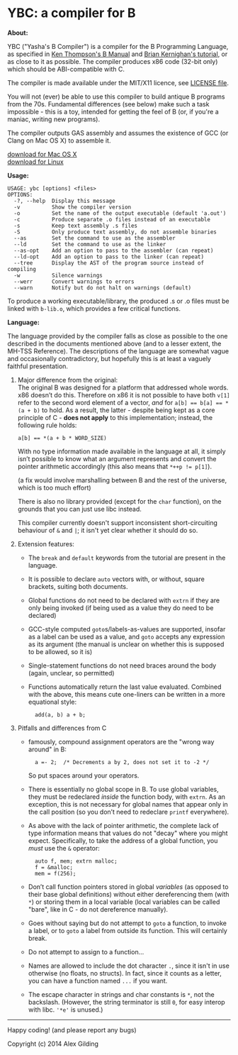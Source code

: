 
 YBC: a compiler for B
=======================

**About:**

YBC ("Yasha's B Compiler") is a compiler for the B Programming Language, as specified in [Ken Thompson's B Manual](http://cm.bell-labs.com/cm/cs/who/dmr/kbman.html) and [Brian Kernighan's tutorial](http://cm.bell-labs.com/cm/cs/who/dmr/btut.html), or as close to it as possible. The compiler produces x86 code (32-bit only) which should be ABI-compatible with C.

The compiler is made available under the MIT/X11 licence, see [LICENSE file](LICENSE).

You will not (ever) be able to use this compiler to build antique B programs from the 70s. Fundamental differences (see below) make such a task impossible - this is a toy, intended for getting the feel of B (or, if you're a maniac, writing new programs).

The compiler outputs GAS assembly and assumes the existence of GCC (or Clang on Mac OS X) to assemble it.

[download for Mac OS X](releases/tag/v0.5-mac)  
[download for Linux](releases/tag/v0.5-linux)  


**Usage:**

    USAGE: ybc [options] <files>
    OPTIONS:
      -?, --help  Display this message
      -v          Show the compiler version
      -o          Set the name of the output executable (default 'a.out')
      -c          Produce separate .o files instead of an executable
      -s          Keep text assembly .s files
      -S          Only produce text assembly, do not assemble binaries
      --as        Set the command to use as the assembler
      --ld        Set the command to use as the linker
      --as-opt    Add an option to pass to the assembler (can repeat)
      --ld-opt    Add an option to pass to the linker (can repeat)
      --tree      Display the AST of the program source instead of compiling
      -w          Silence warnings
      --werr      Convert warnings to errors
      --warn      Notify but do not halt on warnings (default)

To produce a working executable/library, the produced .s or .o files must be linked with `b-lib.o`, which provides a few critical functions.


**Language:**

The language provided by the compiler falls as close as possible to the one described in the documents mentioned above (and to a lesser extent, the MH-TSS Reference). The descriptions of the language are somewhat vague and occasionally contradictory, but hopefully this is at least a vaguely faithful presentation.

1.  Major difference from the original:  
    The original B was designed for a platform that addressed whole words. x86 doesn’t do this. Therefore on x86 it is not possible to have both `v[1]` refer to the second word element of a vector, *and* for `a[b] == b[a] == *(a + b)` to hold. As a result, the latter - despite being kept as a core principle of C - **does not apply** to this implementation; instead, the following rule holds:
    
        a[b] == *(a + b * WORD_SIZE)
    
    With no type information made available in the language at all, it simply isn’t possible to know what an argument represents and convert the pointer arithmetic accordingly (this also means that `*++p != p[1]`).
    
    (a fix would involve marshalling between B and the rest of the universe, which is too much effort)
    
    There is also no library provided (except for the `char` function), on the grounds that you can just use libc instead.
    
    This compiler currently doesn't support inconsistent short-circuiting behaviour of `&` and `|`; it isn't yet clear whether it should do so.

2.  Extension features:
    - The `break` and `default` keywords from the tutorial are present in the language.
    - It is possible to declare `auto` vectors with, or without, square brackets, suiting both documents.
    - Global functions do not need to be declared with `extrn` if they are only being invoked (if being used as a value they do need to be declared)
    - GCC-style computed `goto`s/labels-as-values are supported, insofar as a label can be used as a value, and `goto` accepts any expression as its argument (the manual is unclear on whether this is supposed to be allowed, so it is)
    - Single-statement functions do not need braces around the body (again, unclear, so permitted)
    - Functions automatically return the last value evaluated. Combined with the above, this means cute one-liners can be written in a more equational style:
    
            add(a, b) a + b;

3.  Pitfalls and differences from C
    - famously, compound assignment operators are the "wrong way around" in B:
    
            a =- 2;  /* Decrements a by 2, does not set it to -2 */
    
      So put spaces around your operators.
    - There is essentially no global scope in B. To use global variables, they must be redeclared *inside* the function body, with `extrn`. As an exception, this is not necessary for global names that appear only in the call position (so you don’t need to redeclare `printf` everywhere).
    - As above with the lack of pointer arithmetic, the complete lack of type information means that values do not "decay" where you might expect. Specifically, to take the address of a global function, you *must* use the `&` operator:
    
            auto f, mem; extrn malloc;
            f = &malloc;
            mem = f(256);
    
    - Don’t call function pointers stored in global *variables* (as opposed to their base global definitions) without either dereferencing them (with `*`) or storing them in a local variable (local variables can be called "bare", like in C - do not dereference manually).
    - Goes without saying but do not attempt to `goto` a function, to invoke a label, or to `goto` a label from outside its function. This will certainly break.
    - Do not attempt to assign to a function...
    - Names are allowed to include the dot character `.`, since it isn't in use otherwise (no floats, no structs). In fact, since it counts as a letter, you can have a function named `...` if you want.
    - The escape character in strings and char constants is `*`, not the backslash. (However, the string terminator is still `0`, for easy interop with libc. `'*e'` is unused.)

-------

Happy coding! (and please report any bugs)



Copyright (c) 2014 Alex Gilding

